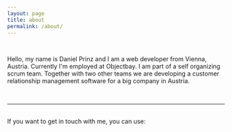 ```yaml
---
layout: page
title: about
permalink: /about/
---
```



<!--<img class="col one right" src="/img/prof_pic.jpg">-->
<br/>

Hello, my name is Daniel Prinz and I am a web developer from Vienna, Austria.
Currently I'm employed at Objectbay. I am part of a self organizing scrum team.
Together with two other teams we are developing a customer relationship management software for a big company in Austria.

<br/>
<hr/>
<br/>

<div class="col three caption">
	If you want to get in touch with me, you can use:
</div>
<span class="contacticon center">
	<a href="mailto:daniel.prinz@outlook.com"><i class="fa fa-envelope-square"></i></a>
	<a href="https://github.com/danielprinz" target="_blank"><i class="fa fa-github-square"></i></a>
	<a href="https://www.linkedin.com/in/daniel-prinz-642527142/" target="_blank"><i class="fa fa-linkedin-square"></i></a>
    <a href="https://twitter.com/danielprinzAT" target="_blank"><i class="fa fa-twitter-square"></i></a>
</span>
